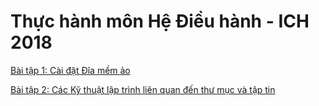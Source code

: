# Thực hành môn Hệ Điều hành - ICH 2018

[Bài tập 1: Cài đặt Đĩa mềm ảo](https://github.com/khanha2/os-ich-2018/blob/master/ex-1.md)

[Bài tập 2: Các Kỹ thuật lập trình liên quan đến thư mục và tập tin](https://github.com/khanha2/os-ich-2018/blob/master/ex-2.md)